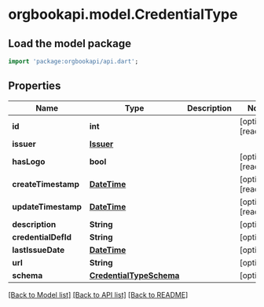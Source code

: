 # orgbookapi.model.CredentialType

## Load the model package
```dart
import 'package:orgbookapi/api.dart';
```

## Properties
Name | Type | Description | Notes
------------ | ------------- | ------------- | -------------
**id** | **int** |  | [optional] [readonly] 
**issuer** | [**Issuer**](Issuer.md) |  | 
**hasLogo** | **bool** |  | [optional] [readonly] 
**createTimestamp** | [**DateTime**](DateTime.md) |  | [optional] [readonly] 
**updateTimestamp** | [**DateTime**](DateTime.md) |  | [optional] [readonly] 
**description** | **String** |  | [optional] 
**credentialDefId** | **String** |  | [optional] 
**lastIssueDate** | [**DateTime**](DateTime.md) |  | [optional] 
**url** | **String** |  | [optional] 
**schema** | [**CredentialTypeSchema**](CredentialTypeSchema.md) |  | [optional] 

[[Back to Model list]](../README.md#documentation-for-models) [[Back to API list]](../README.md#documentation-for-api-endpoints) [[Back to README]](../README.md)


